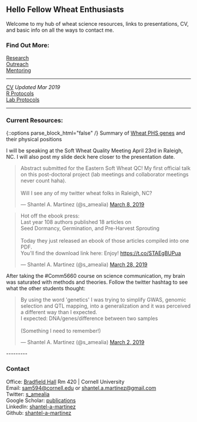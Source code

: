 ## Hello Fellow Wheat Enthusiasts

Welcome to my hub of wheat science resources, links to presentations, CV, and basic info on all the ways to contact me.  

### Find Out More:  
[Research](./research.html)<br/>
[Outreach](./outreach.html)<br/>
[Mentoring](./mentoring.html)<br/>

---------
[CV](./CV.html) *Updated Mar 2019*   
[R Protocols](https://nbviewer.jupyter.org/github/shantel-martinez/shantel-martinez.github.io/blob/master/Rmd%20Protocols/R%20Protocols.ipynb?flush_cache=true)  
[Lab Protocols](https://nbviewer.jupyter.org/github/shantel-martinez/Lab_Resources/blob/master/Lab%20Protocols.ipynb)   

---------

### Current Resources:  
{::options parse_block_html="false" /}
Summary of [Wheat PHS genes](./resources.html) and their physical positions  

I will be speaking at the Soft Wheat Quality Meeting April 23rd in Raleigh, NC. I will also post my slide deck here closer to the presentation date.  
<div class="center">
<blockquote class="twitter-tweet" data-lang="en"><p lang="en" dir="ltr">Abstract submitted for the Eastern Soft Wheat QC! My first official talk on this post-doctoral project (lab meetings and collaborator meetings never count haha).<br><br>Will I see any of my twitter wheat folks in Raleigh, NC?</p>&mdash; Shantel A. Martinez (@s_amealia) <a href="https://twitter.com/s_amealia/status/1104150574696681472?ref_src=twsrc%5Etfw">March 8, 2019</a></blockquote>
<script async src="https://platform.twitter.com/widgets.js" charset="utf-8"></script>

<blockquote class="twitter-tweet" data-lang="en"><p lang="en" dir="ltr">Hot off the ebook press:<br>Last year 108 authors published 18 articles on<br>Seed Dormancy, Germination, and Pre-Harvest Sprouting<br><br>Today they just released an ebook of those articles compiled into one PDF.<br>You&#39;ll find the download link here: Enjoy!  <a href="https://t.co/STAEgBUPua">https://t.co/STAEgBUPua</a></p>&mdash; Shantel A. Martinez (@s_amealia) <a href="https://twitter.com/s_amealia/status/1111344162568355841?ref_src=twsrc%5Etfw">March 28, 2019</a></blockquote>
<script async src="https://platform.twitter.com/widgets.js" charset="utf-8"></script>


After taking the #Comm5660 course on science communication, my brain was saturated with methods and theories. Follow the twitter hashtag to see what the other students thought:   
<blockquote class="twitter-tweet" data-lang="en"><p lang="en" dir="ltr">By using the word &#39;genetics&#39; I was trying to simplify GWAS, genomic selection and QTL mapping, into a generalization and it was perceived a different way than I expected.<br>I expected: DNA/genes/difference between two samples <br><br>(Something I need to remember!)</p>&mdash; Shantel A. Martinez (@s_amealia) <a href="https://twitter.com/s_amealia/status/1101891094277697536?ref_src=twsrc%5Etfw">March 2, 2019</a></blockquote>
<script async src="https://platform.twitter.com/widgets.js" charset="utf-8"></script>

</div>
---------

### Contact   
Office: [Bradfield Hall](https://goo.gl/maps/Yfk3XHpH1wk) Rm 420 | Cornell University   
Email: [sam594@cornell.edu](mailto:sam594@cornell.edu) or [shantel.a.martinez@gmail.com](mailto:shantel.a.martinez@gmail.com)   
Twitter: [s_amealia](https://twitter.com/s_amealia)    
Google Scholar: [publications](https://scholar.google.com/citations?user=70kEKNsAAAAJ&hl=en&oi=ao)   
LinkedIn: [shantel-a-martinez](https://www.linkedin.com/in/shantel-a-martinez/)    
Github: [shantel-a-martinez](https://github.com/shantel-martinez?tab=repositories)  
